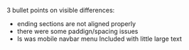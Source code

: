 3 bullet points on visible differences:

- ending sections are not aligned properly
- there were some paddign/spacing issues
- Is was mobile navbar menu Included with little large text
